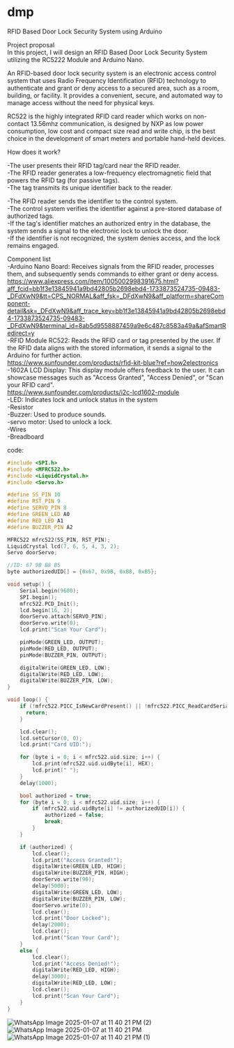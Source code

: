 # dmp
RFID Based Door Lock Security System using Arduino

Project proposal  
In this project, I will design an RFID Based Door Lock Security System utilizing the RC5222 Module and Arduino Nano.

An RFID-based door lock security system is an electronic access control system that uses Radio Frequency Identification (RFID) technology to authenticate and grant or
deny access to a secured area, such as a room, building, or facility. It provides a convenient, secure, and automated way to manage access without the need for 
physical keys.

RC522 is the highly integrated RFID card reader which works on non-contact 13.56mhz communication, is designed by NXP as low power consumption, low cost and compact 
size read and write chip, is the best choice in the development of smart meters and portable hand-held devices.

How does it work?

-The user presents their RFID tag/card near the RFID reader.  
-The RFID reader generates a low-frequency electromagnetic field that powers the RFID tag (for passive tags).  
-The tag transmits its unique identifier back to the reader.  

-The RFID reader sends the identifier to the control system.  
-The control system verifies the identifier against a pre-stored database of authorized tags.  
-If the tag's identifier matches an authorized entry in the database, the system sends a signal to the electronic lock to unlock the door.  
-If the identifier is not recognized, the system denies access, and the lock remains engaged.  

Component list  
-Arduino Nano Board: Receives signals from the RFID reader, processes them, and subsequently sends commands to either grant or deny access.  
https://www.aliexpress.com/item/1005002998391675.html?aff_fcid=bb1f3e13845941a9bd42805b2698ebd4-1733873524735-09483-_DFdXwN9&tt=CPS_NORMAL&aff_fsk=_DFdXwN9&aff_platform=shareComponent-detail&sk=_DFdXwN9&aff_trace_key=bb1f3e13845941a9bd42805b2698ebd4-1733873524735-09483-_DFdXwN9&terminal_id=8ab5d9558887459a9e6c487c8583a49a&afSmartRedirect=y  
-RFID Module RC522: Reads the RFID card or tag presented by the user. If the RFID data aligns with the stored information, it sends a signal to the Arduino for 
further action.  
https://www.sunfounder.com/products/rfid-kit-blue?ref=how2electronics  
-1602A LCD Display: This display module offers feedback to the user. It can showcase messages such as "Access Granted", "Access Denied", or "Scan your RFID card".  
https://www.sunfounder.com/products/i2c-lcd1602-module  
-LED: Indicates lock and unlock status in the system  
-Resistor  
-Buzzer: Used to produce sounds.  
-servo motor: Used to unlock a lock.  
-Wires  
-Breadboard  

code:  
```cpp
#include <SPI.h>
#include <MFRC522.h>
#include <LiquidCrystal.h>
#include <Servo.h>

#define SS_PIN 10
#define RST_PIN 9
#define SERVO_PIN 8
#define GREEN_LED A0
#define RED_LED A1
#define BUZZER_PIN A2

MFRC522 mfrc522(SS_PIN, RST_PIN);  
LiquidCrystal lcd(7, 6, 5, 4, 3, 2); 
Servo doorServo;

//ID: 67 9B B8 B5
byte authorizedUID[] = {0x67, 0x9B, 0xB8, 0xB5};  

void setup() {
    Serial.begin(9600);    
    SPI.begin();           
    mfrc522.PCD_Init();    
    lcd.begin(16, 2);      
    doorServo.attach(SERVO_PIN); 
    doorServo.write(0);
    lcd.print("Scan Your Card");  

    pinMode(GREEN_LED, OUTPUT);
    pinMode(RED_LED, OUTPUT);
    pinMode(BUZZER_PIN, OUTPUT);

    digitalWrite(GREEN_LED, LOW);
    digitalWrite(RED_LED, LOW);
    digitalWrite(BUZZER_PIN, LOW);
}

void loop() {
    if (!mfrc522.PICC_IsNewCardPresent() || !mfrc522.PICC_ReadCardSerial()) {
      return;
    }

    lcd.clear();
    lcd.setCursor(0, 0);
    lcd.print("Card UID:");

    for (byte i = 0; i < mfrc522.uid.size; i++) {
        lcd.print(mfrc522.uid.uidByte[i], HEX);
        lcd.print(" ");
    }
    delay(1000);

    bool authorized = true;
    for (byte i = 0; i < mfrc522.uid.size; i++) {
        if (mfrc522.uid.uidByte[i] != authorizedUID[i]) {
            authorized = false;
            break;
        }
    }

    if (authorized) {
        lcd.clear();
        lcd.print("Access Granted!");
        digitalWrite(GREEN_LED, HIGH);
        digitalWrite(BUZZER_PIN, HIGH);  
        doorServo.write(90);
        delay(5000);
        digitalWrite(GREEN_LED, LOW);
        digitalWrite(BUZZER_PIN, LOW);   
        doorServo.write(0);
        lcd.clear();
        lcd.print("Door Locked");
        delay(2000);
        lcd.clear();
        lcd.print("Scan Your Card");
    } 
    else {
        lcd.clear();
        lcd.print("Access Denied!");
        digitalWrite(RED_LED, HIGH);
        delay(3000);
        digitalWrite(RED_LED, LOW);
        lcd.clear();
        lcd.print("Scan Your Card");
    }
}
```

![WhatsApp Image 2025-01-07 at 11 40 21 PM (2)](https://github.com/user-attachments/assets/460ea5ba-91d6-49e7-8439-79aec8819e04)
![WhatsApp Image 2025-01-07 at 11 40 21 PM](https://github.com/user-attachments/assets/b1b2a4cf-a7b8-4a9d-9761-def5884b57bf)
![WhatsApp Image 2025-01-07 at 11 40 21 PM (1)](https://github.com/user-attachments/assets/4e69471a-c9d4-434c-b1ca-cf3ae80654c0)
